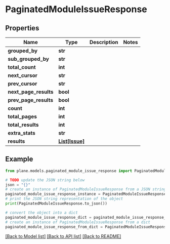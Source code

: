 # PaginatedModuleIssueResponse


## Properties

Name | Type | Description | Notes
------------ | ------------- | ------------- | -------------
**grouped_by** | **str** |  | 
**sub_grouped_by** | **str** |  | 
**total_count** | **int** |  | 
**next_cursor** | **str** |  | 
**prev_cursor** | **str** |  | 
**next_page_results** | **bool** |  | 
**prev_page_results** | **bool** |  | 
**count** | **int** |  | 
**total_pages** | **int** |  | 
**total_results** | **int** |  | 
**extra_stats** | **str** |  | 
**results** | [**List[Issue]**](Issue.md) |  | 

## Example

```python
from plane.models.paginated_module_issue_response import PaginatedModuleIssueResponse

# TODO update the JSON string below
json = "{}"
# create an instance of PaginatedModuleIssueResponse from a JSON string
paginated_module_issue_response_instance = PaginatedModuleIssueResponse.from_json(json)
# print the JSON string representation of the object
print(PaginatedModuleIssueResponse.to_json())

# convert the object into a dict
paginated_module_issue_response_dict = paginated_module_issue_response_instance.to_dict()
# create an instance of PaginatedModuleIssueResponse from a dict
paginated_module_issue_response_from_dict = PaginatedModuleIssueResponse.from_dict(paginated_module_issue_response_dict)
```
[[Back to Model list]](../README.md#documentation-for-models) [[Back to API list]](../README.md#documentation-for-api-endpoints) [[Back to README]](../README.md)


